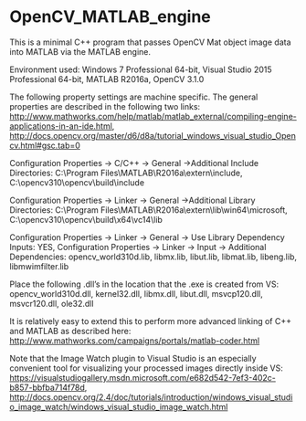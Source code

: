 # OpenCV_MATLAB_engine
This is a minimal C++ program that passes OpenCV Mat object image data into MATLAB via the MATLAB engine.

Environment used:
Windows 7 Professional 64-bit, 
Visual Studio 2015 Professional 64-bit, 
MATLAB R2016a, 
OpenCV 3.1.0

The following property settings are machine specific. The general properties are described in the following two links:
http://www.mathworks.com/help/matlab/matlab_external/compiling-engine-applications-in-an-ide.html, 
http://docs.opencv.org/master/d6/d8a/tutorial_windows_visual_studio_Opencv.html#gsc.tab=0

Configuration Properties -> C/C++ -> General ->Additional Include Directories:
C:\Program Files\MATLAB\R2016a\extern\include, 
C:\opencv310\opencv\build\include


Configuration Properties -> Linker -> General ->Additional Library Directories:
C:\Program Files\MATLAB\R2016a\extern\lib\win64\microsoft, 
C:\opencv310\opencv\build\x64\vc14\lib

Configuration Properties -> Linker -> General -> Use Library Dependency Inputs: YES, 
Configuration Properties -> Linker -> Input -> Additional Dependencies: 
opencv_world310d.lib, libmx.lib, libut.lib, libmat.lib, libeng.lib, libmwimfilter.lib

Place the following .dll’s in the location that the .exe is created from VS:
opencv_world310d.dll, 
kernel32.dll, 
libmx.dll, 
libut.dll, 
msvcp120.dll, 
msvcr120.dll,
ole32.dll

It is relatively easy to extend this to perform more advanced linking of C++ and MATLAB as described here:
http://www.mathworks.com/campaigns/portals/matlab-coder.html

Note that the Image Watch plugin to Visual Studio is an especially convenient tool for visualizing your processed images directly inside VS: https://visualstudiogallery.msdn.microsoft.com/e682d542-7ef3-402c-b857-bbfba714f78d, http://docs.opencv.org/2.4/doc/tutorials/introduction/windows_visual_studio_image_watch/windows_visual_studio_image_watch.html

